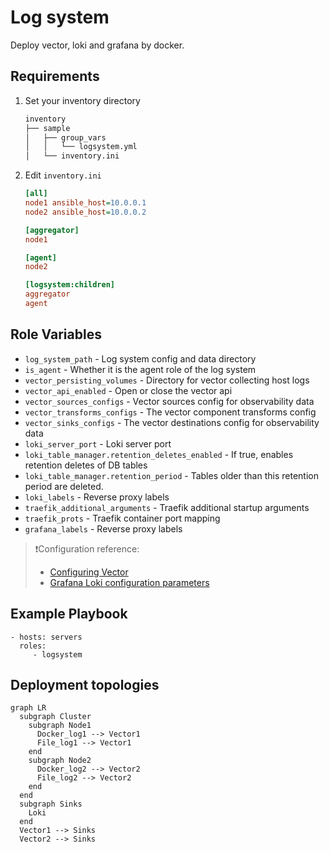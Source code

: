 Log system
=========

Deploy vector, loki and grafana by docker. 

Requirements
--------------

1. Set your inventory directory

   ```bash
   inventory
   ├── sample
   │   ├── group_vars
   │   │   └── logsystem.yml
   │   └── inventory.ini
   ```

2. Edit `inventory.ini`

   ```ini
   [all]
   node1 ansible_host=10.0.0.1
   node2 ansible_host=10.0.0.2
   
   [aggregator]
   node1
   
   [agent]
   node2
   
   [logsystem:children]
   aggregator
   agent
   
   ```

Role Variables
--------------

- `log_system_path` - Log system config and data directory
- `is_agent` - Whether it is the agent role of the log system
- `vector_persisting_volumes` - Directory for vector collecting host logs
- `vector_api_enabled` - Open or close the vector api
- `vector_sources_configs` - Vector sources config for observability data
- `vector_transforms_configs` - The vector component transforms config
- `vector_sinks_configs` - The vector destinations config for observability data
- `loki_server_port` - Loki server port
- `loki_table_manager.retention_deletes_enabled` - If true, enables retention deletes of DB tables
- `loki_table_manager.retention_period` - Tables older than this retention period are deleted.
- `loki_labels` - Reverse proxy labels
- `traefik_additional_arguments` - Traefik additional startup arguments
- `traefik_prots` - Traefik container port mapping
- `grafana_labels` - Reverse proxy labels

> ❗️Configuration reference:
>
> - [Configuring Vector](https://vector.dev/docs/reference/configuration/)
> - [Grafana Loki configuration parameters](https://grafana.com/docs/loki/latest/configure/)

Example Playbook
----------------

    - hosts: servers
      roles:
         - logsystem

Deployment topologies
-----------------------

```mermaid
graph LR
  subgraph Cluster
    subgraph Node1
      Docker_log1 --> Vector1
      File_log1 --> Vector1
    end
    subgraph Node2
      Docker_log2 --> Vector2
      File_log2 --> Vector2
    end
  end
  subgraph Sinks
    Loki
  end
  Vector1 --> Sinks
  Vector2 --> Sinks
```

